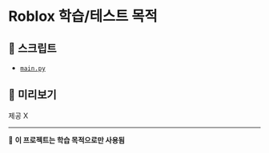 # Roblox 학습/테스트 목적

## 📌 스크립트
- [`main.py`](./main.py)

## 📸 미리보기
제공 X

---

🚀 **이 프로젝트는 학습 목적으로만 사용됨**

